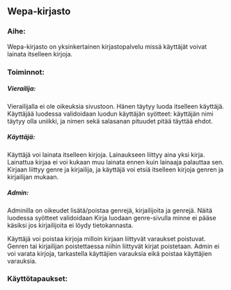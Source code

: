 <h2>Wepa-kirjasto</h2>

<h3>Aihe:</h3>
Wepa-kirjasto on yksinkertainen kirjastopalvelu missä käyttäjät voivat lainata itselleen kirjoja.

<h3>Toiminnot:</h3>
<h5>Vierailija:</h5>
Vierailijalla ei ole oikeuksia sivustoon. Hänen täytyy luoda itselleen käyttäjä. Käyttäjää luodessa validoidaan luodun käyttäjän
syötteet: käyttäjän nimi täytyy olla uniikki, ja nimen sekä salasanan pituudet pitää täyttää ehdot.

<h5>Käyttäjä:</h5>
Käyttäjä voi lainata itselleen kirjoja. Lainaukseen liittyy aina yksi kirja. Lainattua kirjaa ei voi kukaan muu lainata ennen
kuin lainaaja palauttaa sen. Kirjaan liittyy genre ja kirjailija, ja käyttäjä voi etsiä itselleen kirjoja genren ja kirjailijan
mukaan.

<h5>Admin:</h5>
Adminilla on oikeudet lisätä/poistaa genrejä, kirjailijoita ja genrejä. Näitä luodessa syötteet validoidaan
Kirja luodaan genre-sivulla minne ei pääse käsiksi jos kirjailijoita ei löydy tietokannasta.

Käyttäjä voi poistaa kirjoja milloin kirjaan liittyvät varaukset poistuvat. Genren tai kirjailijan poistettaessa 
niihin liittyvät kirjat poistetaan. Admin ei voi varata kirjoja, tarkastella käyttäjien varauksia eikä poistaa käyttäjien
varauksia.

<h3>Käyttötapaukset:</h3>
